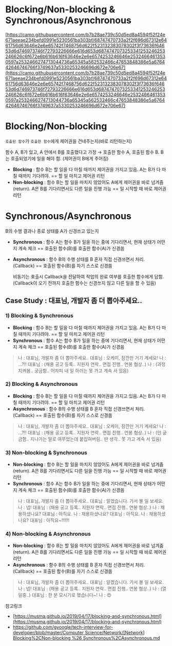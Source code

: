 # ****Blocking/Non-blocking & Synchronous/Asynchronous****

[https://camo.githubusercontent.com/b7b28ae739c50d5ed8a4594f52f24e671aeeae234befd0991e5230561ba303bf/68747470733a2f2f696d67312e6461756d63646e2e6e65742f7468756d622f523132383078302f3f73636f64653d6d746973746f72793226666e616d653d6874747073253341253246253246626c6f672e6b616b616f63646e2e6e6574253246646e25324664613530597a2532466274713044736a65345a562532466c47653848386e5a676442646746766f3749637a5330253246696d672e706e67](https://camo.githubusercontent.com/b7b28ae739c50d5ed8a4594f52f24e671aeeae234befd0991e5230561ba303bf/68747470733a2f2f696d67312e6461756d63646e2e6e65742f7468756d622f523132383078302f3f73636f64653d6d746973746f72793226666e616d653d6874747073253341253246253246626c6f672e6b616b616f63646e2e6e6574253246646e25324664613530597a2532466274713044736a65345a562532466c47653848386e5a676442646746766f3749637a5330253246696d672e706e67)

# **Blocking/Non-blocking**

`호출된 함수`가 `호출한 함수`에게 제어권을 건네주는지(바로 리턴하는지)

함수 A, B가 있고, A 안에서 B를 호출했다고 가정 → 호출한 함수 A, 호출된 함수 B. B는 호출되었기에 일을 해야 함. (제어권이 B에게 주어짐)

- **Blocking** : 함수 B는 할 일을 다 마칠 때까지 제어권을 가지고 있음. A는 B가 다 마칠 때까지 기다려야. == 할 일 마치고 제어권 리턴
- **Non-blocking** : 함수 B는 할 일을 마치지 않았어도 A에게 제어권을 바로 넘겨줌(return). A은 B를 기다리면서도 다른 일을 진행 가능 == 일 시작할 때 바로 제어권 리턴

# **Synchronous/Asynchronous**

B의 수행 결과나 종료 상태를 A가 신경쓰고 있는지

- **Synchronous** : 함수 A는 함수 B가 일을 하는 중에 기다리면서, 현재 상태가 어떤지 계속 체크 
== 호출된 함수(B)를 호출한 함수(A)가 신경씀
- **Asynchronous** : 함수 B의 수행 상태를 B 혼자 직접 신경쓰면서 처리. (Callback)
== 호출된 함수(B)를 자기 스스로 신경씀
    
    비동기는 호출시 Callback을 전달하여 작업의 완료 여부를 호출한 함수에게 답함.
    (Callback이 오기 전까지 호출한 함수는 신경쓰지 않고 다른 일을 할 수 있음)
    

## **Case Study : 대표님, 개발자 좀 더 뽑아주세요..**

### **1) Blocking & Synchronous**

- **Blocking** : 함수 B는 할 일을 다 마칠 때까지 제어권을 가지고 있음. A는 B가 다 마칠 때까지 기다려야. == 할 일 마치고 제어권 리턴
- **Synchronous** : 함수 A는 함수 B가 일을 하는 중에 기다리면서, 현재 상태가 어떤지 계속 체크 
== 호출된 함수(B)를 호출한 함수(A)가 신경씀

> 나 : 대표님, 개발자 좀 더 뽑아주세요..
대표님 : 오케이, 잠깐만 거기 계세요!
나 : …?!!
대표님 : (채용 공고 등록.. 지원자 연락.. 면접 진행.. 연봉 협상..)
나 : (과정 지켜봄.. 궁금함.. 어차피 내 일 하러는 못 가고 계속 서 있음)
> 

### **2) Blocking & Asynchronous**

- **Blocking** : 함수 B는 할 일을 다 마칠 때까지 제어권을 가지고 있음. A는 B가 다 마칠 때까지 기다려야. == 할 일 마치고 제어권 리턴
- **Asynchronous** : 함수 B의 수행 상태를 B 혼자 직접 신경쓰면서 처리. (Callback)
== 호출된 함수(B)를 자기 스스로 신경씀

> 나 : 대표님, 개발자 좀 더 뽑아주세요..
대표님 : 오케이, 잠깐만 거기 계세요!
나 : …?!!
대표님 : (채용 공고 등록.. 지원자 연락.. 면접 진행.. 연봉 협상..)
나 : (안 궁금함.. 지나가는 말로 여쭈었는데 붙잡혀버림.. 딴 생각.. 못 가고 계속 서 있음)
> 

### **3) Non-blocking & Synchronous**

- **Non-blocking** : 함수 B는 할 일을 마치지 않았어도 A에게 제어권을 바로 넘겨줌(return). A은 B를 기다리면서도 다른 일을 진행 가능 == 일 시작할 때 바로 제어권 리턴
- **Synchronous** : 함수 A는 함수 B가 일을 하는 중에 기다리면서, 현재 상태가 어떤지 계속 체크 
== 호출된 함수(B)를 호출한 함수(A)가 신경씀

> 나 : 대표님, 개발자 좀 더 뽑아주세요..
대표님 : 알겠습니다. 가서 볼 일 보세요.
나 : 넵!
대표님 : (채용 공고 등록.. 지원자 연락.. 면접 진행.. 연봉 협상..)
나 : 채용하셨나요?
대표님 : 아직요.
나 : 채용하셨나요?
대표님 : 아직요.
나 : 채용하셨나요?
대표님 : 아직요~!!!!!!
> 

### **4) Non-blocking & Asynchronous**

- **Non-blocking** : 함수 B는 할 일을 마치지 않았어도 A에게 제어권을 바로 넘겨줌(return). A은 B를 기다리면서도 다른 일을 진행 가능 == 일 시작할 때 바로 제어권 리턴
- **Asynchronous** : 함수 B의 수행 상태를 B 혼자 직접 신경쓰면서 처리. (Callback)
== 호출된 함수(B)를 자기 스스로 신경씀

> 나 : 대표님, 개발자 좀 더 뽑아주세요..
대표님 : 알겠습니다. 가서 볼 일 보세요.
나 : 넵!
대표님 : (채용 공고 등록.. 지원자 연락.. 면접 진행.. 연봉 협상..)
나 : (열일중..)
대표님 : 한 분 모시기로 했습니다~!
나 : 😍
> 

참고링크

- [https://musma.github.io/2019/04/17/blocking-and-synchronous.html](https://musma.github.io/2019/04/17/blocking-and-synchronous.html)
- [https://github.com/gyoogle/tech-interview-for-developer/blob/master/Computer Science/Network/[Network] Blocking%2CNon-blocking %26 Synchronous%2CAsynchronous.md](https://github.com/gyoogle/tech-interview-for-developer/blob/master/Computer%20Science/Network/%5BNetwork%5D%20Blocking%2CNon-blocking%20%26%20Synchronous%2CAsynchronous.md)